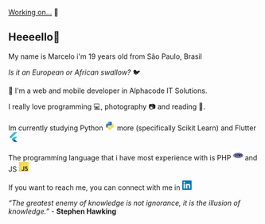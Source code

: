<u>Working on...</u> 🚧

<h2><b>Heeeello</b>👋</h2>

My name is Marcelo i'm 19 years old from São Paulo, Brasil

<i>Is it an European or African swallow?</i> 🐦

🔨 I'm a web and mobile developer in Alphacode IT Solutions.

I really love programming 💻, photography 📷 and reading 📖.

Im currently studying Python <a href="https://www.python.org/" target="_blank"> <img src="https://github.com/devicons/devicon/blob/master/icons/python/python-original.svg" width="20px" height="20px"></a> more (specifically Scikit Learn) and Flutter <a href="https://flutter.dev/" target="_blank"> <img src="https://github.com/devicons/devicon/blob/master/icons/flutter/flutter-original.svg" width="20px" height="20px"></a>

The programming language that i have most experience with is PHP <a href="https://www.php.net/" target="_blank"> <img src="https://github.com/devicons/devicon/blob/master/icons/php/php-original.svg" width="20px" height="20px"></a> and JS <a href="https://developer.mozilla.org/docs/Web/JavaScript" target="_blank"> <img src="https://github.com/devicons/devicon/blob/master/icons/javascript/javascript-original.svg" width="20px" height="20px"></a>


If you want to reach me, you can connect with me in <a href = "https://www.linkedin.com/in/marcelo-junior/" target="_blank"> <img src="https://github.com/devicons/devicon/blob/master/icons/linkedin/linkedin-original.svg" width="20px" height="20px"></a>

<i> “The greatest enemy of knowledge is not ignorance, it is the illusion of knowledge.”</i> - <b>Stephen Hawking</b>
